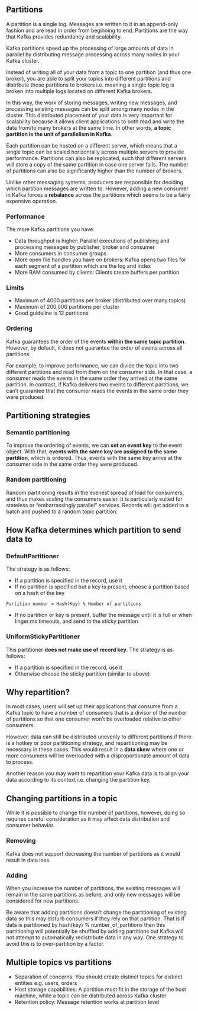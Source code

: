 ## Partitions

A partition is a single log. Messages are written to it in an append-only fashion and are read in order from beginning to end. Partitions are the way that Kafka provides redundancy and scalability.

Kafka partitions speed up the processing of large amounts of data in parallel by distributing message processing across many nodes in your Kafka cluster.

Instead of writing all of your data from a topic to one partition (and thus one broker), you are able to split your topics into different partitions and distribute those partitions to brokers i.e. meaning a single topic log is broken into multiple logs located on different Kafka brokers.

In this way, the work of storing messages, writing new messages, and processing existing messages can be split among many nodes in the cluster. This distributed placement of your data is very important for scalability because it allows client applications to both read and write the data from/to many brokers at the same time. In other words, **a topic partition is the unit of parallelism in Kafka**.

Each partition can be hosted on a different server, which means that a single topic can be scaled horizontally across multiple servers to provide performance. Partitions can also be replicated, such that different servers will store a copy of the same partition in case one server fails. The number of partitions can also be significantly higher than the number of brokers.

Unlike other messaging systems, producers are responsible for deciding which partition messages are written to. However, adding a new consumer in Kafka forces a **rebalance** across the partitions which seems to be a fairly expensive operation.

### Performance

The more Kafka partitions you have:

- Data throughput is higher: Parallel executions of publishing and processing messages by publisher, broker and consumer
- More consumers in consumer groups
- More open file handles you have on brokers: Kafka opens two files for each segment of a partition which are the log and index
- More RAM consumed by clients: Clients create buffers per partition

### Limits

- Maximum of 4000 partitions per broker (distributed over many topics)
- Maximum of 200,000 partitions per cluster
- Good guideline is 12 partitions

### Ordering

Kafka guarantees the order of the events **within the same topic partition**. However, by default, it does not guarantee the order of events across all partitions.

For example, to improve performance, we can divide the topic into two different partitions and read from them on the consumer side. In that case, a consumer reads the events in the same order they arrived at the same partition. In contrast, if Kafka delivers two events to different partitions, we can’t guarantee that the consumer reads the events in the same order they were produced.

## Partitioning strategies

### Semantic partitioning

To improve the ordering of events, we can **set an event key** to the event object. With that, **events with the same key are assigned to the same partition**, which is ordered. Thus, events with the same key arrive at the consumer side in the same order they were produced.

### Random partitioning

Random partitioning results in the evenest spread of load for consumers, and thus makes scaling the consumers easier. It is particularly suited for stateless or “embarrassingly parallel” services. Records will get added to a batch and pushed to a random topic partition.

## How Kafka determines which partition to send data to

### DefaultPartitioner

The strategy is as follows:

- If a partition is specified in the record, use it
- If no partition is specified but a key is present, choose a partition based on a hash of the key

```
Partition number = Hash(Key) % Number of partitions
```

- If no partition or key is present, buffer the message until it is full or when linger.ms timeouts, and send to the sticky partition

### UniformStickyPartitioner

This partitioner **does not make use of record key**. The strategy is as follows:

- If a partition is specified in the record, use it
- Otherwise choose the sticky partition (similar to above)

## Why repartition?

In most cases, users will set up their applications that consume from a Kafka topic to have a number of consumers that is a divisor of the number of partitions so that one consumer won’t be overloaded relative to other consumers.

However, data can still be distributed unevenly to different partitions if there is a hotkey or poor partitioning strategy, and repartitioning may be necessary in these cases. This would result in a **data skew** where one or more consumers will be overloaded with a disproportionate amount of data to process.

Another reason you may want to repartition your Kafka data is to align your data according to its context i.e. changing the partition key.

## Changing partitions in a topic

While it is possible to change the number of partitions, however, doing so requires careful consideration as it may affect data distribution and consumer behavior.

### Removing

Kafka does not support decreasing the number of partitions as it would result in data loss.

### Adding

When you increase the number of partitions, the existing messages will remain in the same partitions as before, and only new messages will be considered for new partitions.

Be aware that adding partitions doesn’t change the partitioning of existing data so this may disturb consumers if they rely on that partition. That is if data is partitioned by hash(key) % number_of_partitions then this partitioning will potentially be shuffled by adding partitions but Kafka will not attempt to automatically redistribute data in any way. One strategy to avoid this is to over-partition by a factor.

## Multiple topics vs partitions

- Separation of concerns: You should create distinct topics for distinct entities e.g. users, orders
- Host storage capabilities: A partition must fit in the storage of the host machine, while a topic can be distributed across Kafka cluster
- Retention policy: Message retention works at partition level
